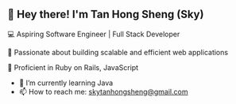 ## 👋 Hey there! I'm Tan Hong Sheng (Sky)

💻 Aspiring Software Engineer | Full Stack Developer

🔹 Passionate about building scalable and efficient web applications

🔹 Proficient in Ruby on Rails, JavaScript


- 🌱 I’m currently learning Java
- 📫 How to reach me: skytanhongsheng@gmail.com

